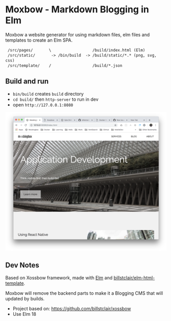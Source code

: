 # Moxbow - Markdown Blogging in Elm

Moxbow a website generator for using markdown files, elm files and templates to create an Elm SPA.

```
 /src/pages/       \                  /build/index.html (Elm)
 /src/static/       -> /bin/build  -> /build/static/*.* (png, svg, css)
 /src/template/    /                  /build/*.json

```

## Build and run

* `bin/build` creates `build` directory
* `cd build/` then `http-server` to run in dev
* open `http://127.0.0.1:8080`

<img src="assets/mockingbox-screen.png" width="600" />

## Dev Notes

Based on Xossbow framework, made with [Elm](http://elm-lang.org/) and  [billstclair/elm-html-template](http://package.elm-lang.org/packages/billstclair/elm-html-template/latest).

Moxbow will remove the backend parts to make it a Blogging CMS that will updated by builds.

* Project based on: https://github.com/billstclair/xossbow
* Use Elm 18
